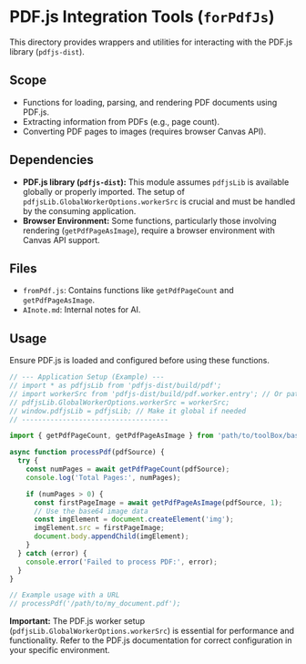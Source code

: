 # PDF.js Integration Tools (`forPdfJs`)

This directory provides wrappers and utilities for interacting with the PDF.js library (`pdfjs-dist`).

## Scope

*   Functions for loading, parsing, and rendering PDF documents using PDF.js.
*   Extracting information from PDFs (e.g., page count).
*   Converting PDF pages to images (requires browser Canvas API).

## Dependencies

*   **PDF.js library (`pdfjs-dist`):** This module assumes `pdfjsLib` is available globally or properly imported. The setup of `pdfjsLib.GlobalWorkerOptions.workerSrc` is crucial and must be handled by the consuming application.
*   **Browser Environment:** Some functions, particularly those involving rendering (`getPdfPageAsImage`), require a browser environment with Canvas API support.

## Files

*   `fromPdf.js`: Contains functions like `getPdfPageCount` and `getPdfPageAsImage`.
*   `AInote.md`: Internal notes for AI.

## Usage

Ensure PDF.js is loaded and configured before using these functions.

```javascript
// --- Application Setup (Example) ---
// import * as pdfjsLib from 'pdfjs-dist/build/pdf';
// import workerSrc from 'pdfjs-dist/build/pdf.worker.entry'; // Or path to worker file
// pdfjsLib.GlobalWorkerOptions.workerSrc = workerSrc;
// window.pdfjsLib = pdfjsLib; // Make it global if needed
// ------------------------------------

import { getPdfPageCount, getPdfPageAsImage } from 'path/to/toolBox/base/useDeps/forPdfJs/fromPdf.js';

async function processPdf(pdfSource) {
  try {
    const numPages = await getPdfPageCount(pdfSource);
    console.log('Total Pages:', numPages);

    if (numPages > 0) {
      const firstPageImage = await getPdfPageAsImage(pdfSource, 1);
      // Use the base64 image data
      const imgElement = document.createElement('img');
      imgElement.src = firstPageImage;
      document.body.appendChild(imgElement);
    }
  } catch (error) {
    console.error('Failed to process PDF:', error);
  }
}

// Example usage with a URL
// processPdf('/path/to/my_document.pdf');
```

**Important:** The PDF.js worker setup (`pdfjsLib.GlobalWorkerOptions.workerSrc`) is essential for performance and functionality. Refer to the PDF.js documentation for correct configuration in your specific environment. 